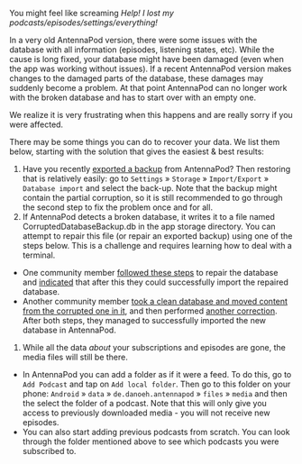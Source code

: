 You might feel like screaming *Help! I lost my podcasts/episodes/settings/everything!*

In a very old AntennaPod version, there were some issues with the database with all information (episodes, listening states, etc). While the cause is long fixed, your database might have been damaged (even when the app was working without issues). If a recent AntennaPod version makes changes to the damaged parts of the database, these damages may suddenly become a problem. At that point AntennaPod can no longer work with the broken database and has to start over with an empty one.

We realize it is very frustrating when this happens and are really sorry if you were affected.

There may be some things you can do to recover your data. We list them below, starting with the solution that gives the easiest & best results:

1. Have you recently [exported a backup](/documentation/general/backup) from AntennaPod? Then restoring that is relatively easily: go to `Settings` » `Storage` » `Import/Export` » `Database import` and select the back-up. Note that the backup might contain the partial corruption, so it is still recommended to go through the second step to fix the problem once and for all.
1. If AntennaPod detects a broken database, it writes it to a file named CorruptedDatabaseBackup.db in the app storage directory. You can attempt to repair this file (or repair an exported backup) using one of the steps below. This is a challenge and requires learning how to deal with a terminal.

* One community member [followed these steps](https://github.com/AntennaPod/AntennaPod/issues/2463#issuecomment-384088306) to repair the database and [indicated](https://github.com/AntennaPod/AntennaPod/issues/2463#issuecomment-404624614) that after this they could successfully import the repaired database.
* Another community member [took a clean database and moved content from the corrupted one in it](https://github.com/AntennaPod/AntennaPod/issues/2463#issuecomment-385341068), and then performed [another correction](https://github.com/AntennaPod/AntennaPod/issues/2463#issuecomment-385354995). After both steps, they managed to successfully imported the new database in AntennaPod.

1. While all the data *about* your subscriptions and episodes are gone, the media files will still be there.

* In AntennaPod you can add a folder as if it were a feed. To do this, go to `Add Podcast` and tap on `Add local folder`. Then go to this folder on your phone: `Android` » `data` » `de.danoeh.antennapod` » `files` » `media` and then the select the folder of a podcast. Note that this will only give you access to previously downloaded media - you will not receive new episodes.
* You can also start adding previous podcasts from scratch. You can look through the folder mentioned above to see which podcasts you were subscribed to.
